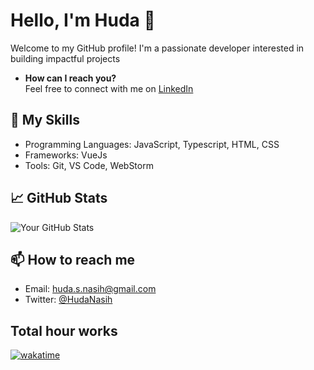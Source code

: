 # Hello, I'm Huda 👋

Welcome to my GitHub profile! I'm a passionate developer interested in building impactful projects

- **How can I reach you?**  
  Feel free to connect with me on [LinkedIn](https://www.linkedin.com/in/%D0%BD%CF%85dasarkawt)

## 💼 My Skills
- Programming Languages: JavaScript, Typescript, HTML, CSS
- Frameworks: VueJs
- Tools: Git, VS Code, WebStorm

## 📈 GitHub Stats
![Your GitHub Stats](https://github-readme-stats.vercel.app/api?username=HudaNasih&show_icons=true&theme=radical)

## 📫 How to reach me
- Email: huda.s.nasih@gmail.com
- Twitter: [@HudaNasih](https://twitter.com/Huda_Nasih)

## Total hour works

[![wakatime](https://wakatime.com/badge/user/7167d209-9c93-4c60-9c6d-36af38aa64b5.svg)](https://wakatime.com/@7167d209-9c93-4c60-9c6d-36af38aa64b5)
<!--
**HudaNasih/HudaNasih** is a ✨ _special_ ✨ repository because its `README.md` (this file) appears on your GitHub profile.

Here are some ideas to get you started:

- 🔭 I’m currently working on ...
- 🌱 I’m currently learning ...
- 👯 I’m looking to collaborate on ...
- 🤔 I’m looking for help with ...
- 💬 Ask me about ...
- 📫 How to reach me: ...
- 😄 Pronouns: ...
- ⚡ Fun fact: ...
-->
